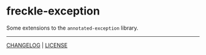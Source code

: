 # freckle-exception

Some extensions to the `annotated-exception` library.

---

[CHANGELOG](./CHANGELOG.md) | [LICENSE](./LICENSE)
